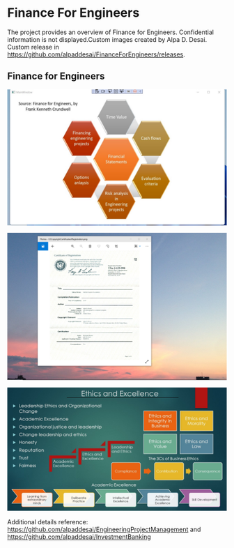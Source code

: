 # Finance For Engineers

The project provides an overview of Finance for Engineers. Confidential information is not displayed.Custom images created by Alpa D. Desai. Custom release in https://github.com/alpaddesai/FinanceForEngineers/releases.

## Finance for Engineers
![image](Image.jpg)

![image](USCopyrightCertificate.png)

![image](Ethics.jpg)

Additional details reference: https://github.com/alpaddesai/EngineeringProjectManagement and https://github.com/alpaddesai/InvestmentBanking
